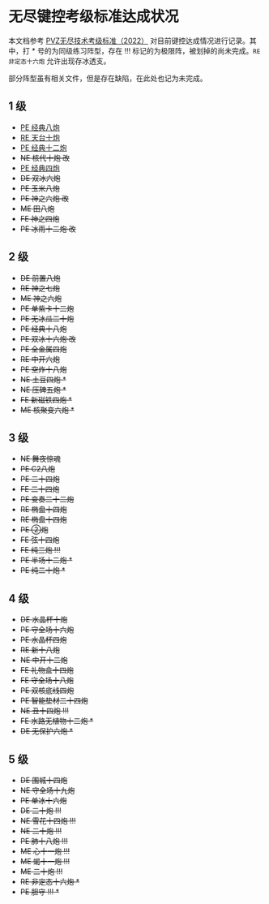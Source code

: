 # 无尽键控考级标准达成状况

本文档参考 [PVZ无尽技术考级标准（2022）](https://www.bilibili.com/read/cv16510468/) 对目前键控达成情况进行记录。其中，打 * 号的为同级练习阵型，存在 !!! 标记的为极限阵，被划掉的尚未完成。`RE 非定态十六炮` 允许出现存冰透支。

部分阵型虽有相关文件，但是存在缺陷，在此处也记为未完成。

## 1 级

- [PE 经典八炮](./PE经典八炮/jd8p-P4c.cpp)
- [RE 天台十炮](./RE天台十炮/tt10p.cpp)
- [PE 经典十二炮](./PE经典十二炮/jd12p.cpp)
- ~~NE 核代十炮·改~~
- [PE 经典四炮](./PE经典四炮/jd4p.cpp)
- ~~DE 双冰六炮~~
- ~~PE 玉米八炮~~
- ~~PE 神之六炮·改~~
- ~~ME 田八炮~~
- ~~FE 神之四炮~~
- ~~PE 冰雨十二炮·改~~

## 2 级

- ~~DE 前置八炮~~
- ~~RE 神之七炮~~
- ~~ME 神之六炮~~
- ~~PE 单紫卡十二炮~~
- ~~PE 无冰瓜二十炮~~
- ~~PE 经典十八炮~~
- ~~PE 双冰十六炮·改~~
- ~~PE 全金属四炮~~
- ~~RE 中开六炮~~
- ~~PE 空炸十八炮~~
- ~~NE 土豆四炮 *~~
- ~~NE 压碑五炮 *~~
- ~~FE 新磁铁四炮 *~~
- ~~ME 核聚变六炮 *~~

## 3 级

- ~~NE 舞夜惊魂~~
- ~~PE C2八炮~~
- ~~PE 二十四炮~~
- ~~FE 二十四炮~~
- ~~PE 变奏二十二炮~~
- ~~RE 椭盘十四炮~~
- ~~RE 椭盘十四炮~~
- ~~PE ②炮~~
- ~~FE 弦十四炮~~
- ~~FE 纯三炮 !!!~~
- ~~PE 半场十二炮 *~~
- ~~PE 纯二十炮 *~~

## 4 级

- ~~DE 水晶杯十炮~~
- ~~PE 守全场十六炮~~
- ~~PE 水晶杯四炮~~
- ~~RE 新十八炮~~
- ~~NE 中开十二炮~~
- ~~FE 礼物盒十四炮~~
- ~~FE 守全场十八炮~~
- ~~PE 双核底线四炮~~
- ~~PE 智能垫材二十四炮~~
- ~~NE 丑十四炮 !!!~~
- ~~FE 水路无植物十二炮 *~~
- ~~DE 无保护六炮 *~~

## 5 级
- ~~DE 围城十四炮~~
- ~~NE 守全场十九炮~~
- ~~PE 单冰十六炮~~
- ~~DE 二十炮 !!!~~
- ~~NE 雪花十四炮 !!!~~
- ~~NE 二十炮 !!!~~
- ~~PE 肺十八炮 !!!~~
- ~~ME 心十一炮 !!!~~
- ~~ME 蝎十一炮 !!!~~
- ~~ME 二十炮 !!!~~
- ~~RE 非定态十六炮 *~~
- ~~PE 胆守 !!! *~~
